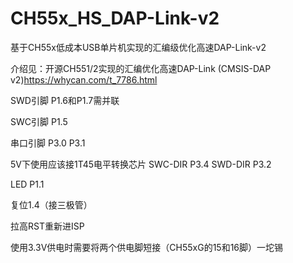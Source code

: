 # CH55x_HS_DAP-Link-v2
基于CH55x低成本USB单片机实现的汇编级优化高速DAP-Link-v2

介绍见：开源CH551/2实现的汇编优化高速DAP-Link (CMSIS-DAP v2)https://whycan.com/t_7786.html

SWD引脚 P1.6和P1.7需并联

SWC引脚 P1.5

串口引脚 P3.0 P3.1

5V下使用应该接1T45电平转换芯片 SWC-DIR P3.4 SWD-DIR P3.2

LED P1.1

复位1.4（接三极管）

拉高RST重新进ISP

使用3.3V供电时需要将两个供电脚短接（CH55xG的15和16脚）一坨锡

